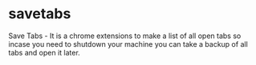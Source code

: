 # savetabs
Save Tabs - It is a chrome extensions to make a list of all open tabs so incase you need to shutdown your machine you can take a backup of all tabs and open it later.
